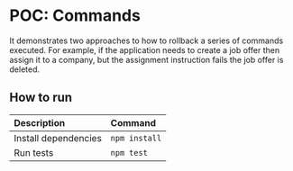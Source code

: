 # POC: Commands

It demonstrates two approaches to how to rollback a series of commands executed. For example, if the application needs to create a job offer then assign it to a company, but the assignment instruction fails the job offer is deleted.

## How to run

| Description | Command |
| :--- | :--- |
| Install dependencies | `npm install` |
| Run tests | `npm test` |
